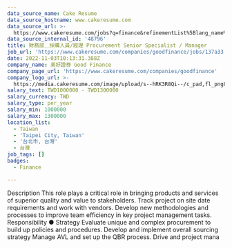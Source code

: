 ```yaml
---
data_source_name: Cake Resume
data_source_hostname: www.cakeresume.com
data_source_url: >-
  https://www.cakeresume.com/jobs?q=finance&refinementList%5Blang_name%5D%5B0%5D=English&refinementList%5Bsalary_type%5D=per_year&range%5Bsalary_range%5D%5Bmin%5D=1000000&page=3
data_source_internal_id: '48796'
title: 財務部＿採購人員/經理 Procurement Senior Specialist / Manager
job_url: 'https://www.cakeresume.com/companies/goodfinance/jobs/137a33'
date: 2022-11-03T10:13:31.388Z
company_name: 美好證券 Good Finance
company_page_url: 'https://www.cakeresume.com/companies/goodfinance'
company_logo_url: >-
  https://media.cakeresume.com/image/upload/s--hRK3R8Qi--/c_pad,fl_png8,h_200,w_200/v1658801294/vlxuon8kmt1hame7cykq.png
salary_text: TWD1000000 - TWD1300000
salary_currency: TWD
salary_type: per_year
salary_min: 1000000
salary_max: 1300000
location_list:
  - Taiwan
  - 'Taipei City, Taiwan'
  - '台北市, 台灣'
  - 台灣
job_tags: []
badges:
  - Finance

---
```


Description This role plays a critical role in bringing products and services of superior quality and value to stakeholders. Track project on site date requirements and work with vendors. Develop new methodologies and processes to improve team efficiency in key project management tasks. Responsibility ● Strategy Evaluate unique and complex procurement to build up policies and procedures. Develop and implement overall sourcing strategy Manage AVL and set up the QBR process. Drive and project mana